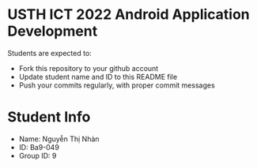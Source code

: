 USTH ICT 2022 Android Application Development
=====================================================

Students are expected to:

* Fork this repository to your github account
* Update student name and ID to this README file
* Push your commits regularly, with proper commit messages

Student Info
=======================

* Name: Nguyễn Thị Nhàn
* ID: Ba9-049
* Group ID: 9

